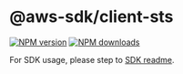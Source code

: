 # @aws-sdk/client-sts

[![NPM version](https://img.shields.io/npm/v/@aws-sdk/client-sts/beta.svg)](https://www.npmjs.com/package/@aws-sdk/client-sts)
[![NPM downloads](https://img.shields.io/npm/dm/@aws-sdk/client-sts.svg)](https://www.npmjs.com/package/@aws-sdk/client-sts)

For SDK usage, please step to [SDK readme](https://github.com/aws/aws-sdk-js-v3).
